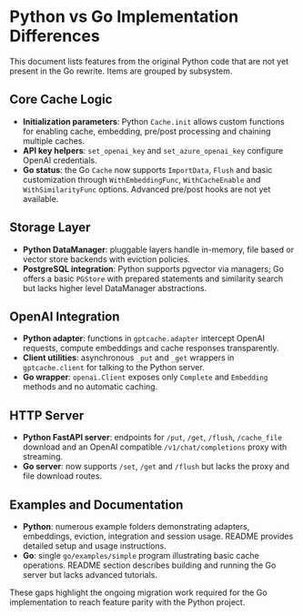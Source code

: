 # Python vs Go Implementation Differences

This document lists features from the original Python code that are not yet present in the Go rewrite. Items are grouped by subsystem.

## Core Cache Logic
- **Initialization parameters**: Python `Cache.init` allows custom functions for enabling cache, embedding, pre/post processing and chaining multiple caches.
- **API key helpers**: `set_openai_key` and `set_azure_openai_key` configure OpenAI credentials.
- **Go status**: the Go `Cache` now supports `ImportData`, `Flush` and basic customization through `WithEmbeddingFunc`, `WithCacheEnable` and `WithSimilarityFunc` options. Advanced pre/post hooks are not yet available.

## Storage Layer
- **Python DataManager**: pluggable layers handle in-memory, file based or vector store backends with eviction policies.
- **PostgreSQL integration**: Python supports pgvector via managers; Go offers a basic `PGStore` with prepared statements and similarity search but lacks higher level DataManager abstractions.

## OpenAI Integration
- **Python adapter**: functions in `gptcache.adapter` intercept OpenAI requests, compute embeddings and cache responses transparently.
- **Client utilities**: asynchronous `_put` and `_get` wrappers in `gptcache.client` for talking to the Python server.
- **Go wrapper**: `openai.Client` exposes only `Complete` and `Embedding` methods and no automatic caching.

## HTTP Server
- **Python FastAPI server**: endpoints for `/put`, `/get`, `/flush`, `/cache_file` download and an OpenAI compatible `/v1/chat/completions` proxy with streaming.
- **Go server**: now supports `/set`, `/get` and `/flush` but lacks the proxy and file download routes.

## Examples and Documentation
- **Python**: numerous example folders demonstrating adapters, embeddings, eviction, integration and session usage. README provides detailed setup and usage instructions.
- **Go**: single `go/examples/simple` program illustrating basic cache operations. README section describes building and running the Go server but lacks advanced tutorials.

These gaps highlight the ongoing migration work required for the Go implementation to reach feature parity with the Python project.

